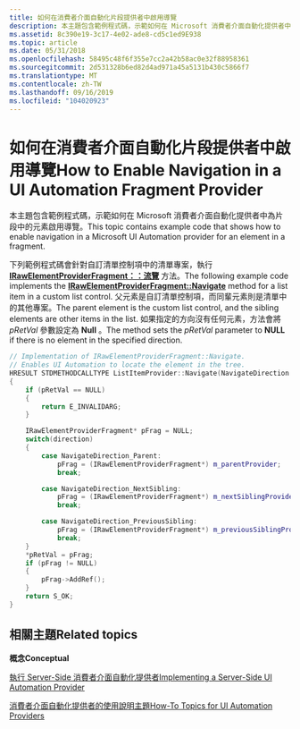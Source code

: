 ```yaml
---
title: 如何在消費者介面自動化片段提供者中啟用導覽
description: 本主題包含範例程式碼，示範如何在 Microsoft 消費者介面自動化提供者中為片段中的元素啟用導覽。
ms.assetid: 8c390e19-3c17-4e02-ade8-cd5c1ed9E938
ms.topic: article
ms.date: 05/31/2018
ms.openlocfilehash: 58495c48f6f355e7cc2a42b58ac0e32f88958361
ms.sourcegitcommit: 2d531328b6ed82d4ad971a45a5131b430c5866f7
ms.translationtype: MT
ms.contentlocale: zh-TW
ms.lasthandoff: 09/16/2019
ms.locfileid: "104020923"
---
```

# <a name="how-to-enable-navigation-in-a-ui-automation-fragment-provider"></a><span data-ttu-id="15ea1-103">如何在消費者介面自動化片段提供者中啟用導覽</span><span class="sxs-lookup"><span data-stu-id="15ea1-103">How to Enable Navigation in a UI Automation Fragment Provider</span></span>

<span data-ttu-id="15ea1-104">本主題包含範例程式碼，示範如何在 Microsoft 消費者介面自動化提供者中為片段中的元素啟用導覽。</span><span class="sxs-lookup"><span data-stu-id="15ea1-104">This topic contains example code that shows how to enable navigation in a Microsoft UI Automation provider for an element in a fragment.</span></span>

<span data-ttu-id="15ea1-105">下列範例程式碼會針對自訂清單控制項中的清單專案，執行 [**IRawElementProviderFragment：：流覽**](/windows/desktop/api/UIAutomationCore/nf-uiautomationcore-irawelementproviderfragment-navigate) 方法。</span><span class="sxs-lookup"><span data-stu-id="15ea1-105">The following example code implements the [**IRawElementProviderFragment::Navigate**](/windows/desktop/api/UIAutomationCore/nf-uiautomationcore-irawelementproviderfragment-navigate) method for a list item in a custom list control.</span></span> <span data-ttu-id="15ea1-106">父元素是自訂清單控制項，而同輩元素則是清單中的其他專案。</span><span class="sxs-lookup"><span data-stu-id="15ea1-106">The parent element is the custom list control, and the sibling elements are other items in the list.</span></span> <span data-ttu-id="15ea1-107">如果指定的方向沒有任何元素，方法會將 *pRetVal* 參數設定為 **Null** 。</span><span class="sxs-lookup"><span data-stu-id="15ea1-107">The method sets the *pRetVal* parameter to **NULL** if there is no element in the specified direction.</span></span>


```C++
// Implementation of IRawElementProviderFragment::Navigate.
// Enables UI Automation to locate the element in the tree.
HRESULT STDMETHODCALLTYPE ListItemProvider::Navigate(NavigateDirection direction, IRawElementProviderFragment ** pRetVal)
{
    if (pRetVal == NULL) 
    {
        return E_INVALIDARG;
    }

    IRawElementProviderFragment* pFrag = NULL;
    switch(direction)
    {
        case NavigateDirection_Parent:
            pFrag = (IRawElementProviderFragment*) m_parentProvider;       
            break;

        case NavigateDirection_NextSibling:
            pFrag = (IRawElementProviderFragment*) m_nextSiblingProvider;
            break;

        case NavigateDirection_PreviousSibling:  
            pFrag = (IRawElementProviderFragment*) m_previousSiblingProvider;
            break;
    }
    *pRetVal = pFrag;
    if (pFrag != NULL) 
    {
        pFrag->AddRef();
    }
    return S_OK;
}              
```



## <a name="related-topics"></a><span data-ttu-id="15ea1-108">相關主題</span><span class="sxs-lookup"><span data-stu-id="15ea1-108">Related topics</span></span>

<dl> <dt>

<span data-ttu-id="15ea1-109">**概念**</span><span class="sxs-lookup"><span data-stu-id="15ea1-109">**Conceptual**</span></span>
</dt> <dt>

[<span data-ttu-id="15ea1-110">執行 Server-Side 消費者介面自動化提供者</span><span class="sxs-lookup"><span data-stu-id="15ea1-110">Implementing a Server-Side UI Automation Provider</span></span>](uiauto-serversideprovider.md)
</dt> <dt>

[<span data-ttu-id="15ea1-111">消費者介面自動化提供者的使用說明主題</span><span class="sxs-lookup"><span data-stu-id="15ea1-111">How-To Topics for UI Automation Providers</span></span>](uiauto-howto-topics-for-uiautomation-providers.md)
</dt> </dl>

 

 




